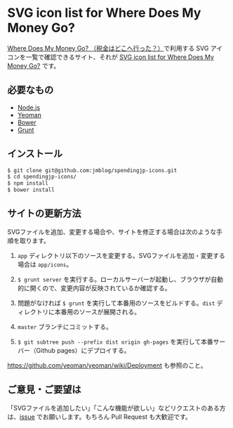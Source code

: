 # SVG icon list for Where Does My Money Go?

[Where Does My Money Go? （税金はどこへ行った？）](http://spending.jp)で利用する SVG アイコンを一覧で確認できるサイト、それが [SVG icon list for Where Does My Money Go?](http://jmblog.github.io/spendingjp-icons/) です。

## 必要なもの
* [Node.js](http://nodejs.org/)
* [Yeoman](yeoman.io)
* [Bower](bower.io)
* [Grunt](gruntjs.com)

## インストール

```bash
$ git clone git@github.com:jmblog/spendingjp-icons.git
$ cd spendingjp-icons/
$ npm install
$ bower install
```

## サイトの更新方法

SVGファイルを追加、変更する場合や、サイトを修正する場合は次のような手順を取ります。

1. `app` ディレクトリ以下のソースを変更する。SVGファイルを追加・変更する場合は `app/icons`。

2. `$ grunt server` を実行する。ローカルサーバーが起動し、ブラウザが自動的に開くので、変更内容が反映されているか確認する。

3. 問題がなければ `$ grunt` を実行して本番用のソースをビルドする。`dist` ディレクトリに本番用のソースが展開される。

4. `master` ブランチにコミットする。

5. `$ git subtree push --prefix dist origin gh-pages` を実行して本番サーバー（Github pages）にデプロイする。

https://github.com/yeoman/yeoman/wiki/Deployment も参照のこと。

## ご意見・ご要望は

「SVGファイルを追加したい」「こんな機能が欲しい」などリクエストのある方は、[issue](https://github.com/jmblog/spendingjp-icons/issues) でお願いします。もちろん Pull Request も大歓迎です。
